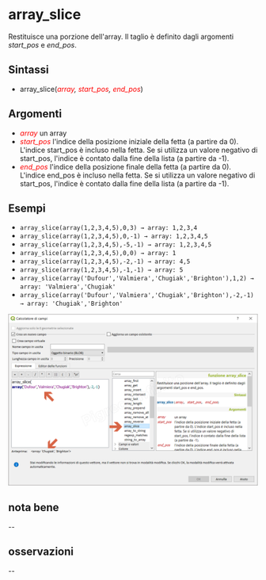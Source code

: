 # array_slice

Restituisce una porzione dell'array. Il taglio è definito dagli argomenti _start_pos_ e _end_pos_.

## Sintassi

* array_slice(_<span style="color:red;">array</span>, <span style="color:red;">start_pos</span>, <span style="color:red;">end_pos</span>_)

## Argomenti

* _<span style="color:red;">array</span>_ un array
* _<span style="color:red;">start_pos</span>_ l'indice della posizione iniziale della fetta (a partire da 0). L'indice start_pos è incluso nella fetta. Se si utilizza un valore negativo di start_pos, l'indice è contato dalla fine della lista (a partire da -1).
* _<span style="color:red;">end_pos</span>_ l'indice della posizione finale della fetta (a partire da 0). L'indice end_pos è incluso nella fetta. Se si utilizza un valore negativo di start_pos, l'indice è contato dalla fine della lista (a partire da -1).

## Esempi

* `array_slice(array(1,2,3,4,5),0,3) → array: 1,2,3,4`
* `array_slice(array(1,2,3,4,5),0,-1) → array: 1,2,3,4,5`
* `array_slice(array(1,2,3,4,5),-5,-1) → array: 1,2,3,4,5`
* `array_slice(array(1,2,3,4,5),0,0) → array: 1`
* `array_slice(array(1,2,3,4,5),-2,-1) → array: 4,5`
* `array_slice(array(1,2,3,4,5),-1,-1) → array: 5`
* `array_slice(array('Dufour','Valmiera','Chugiak','Brighton'),1,2) → array: 'Valmiera','Chugiak'`
* `array_slice(array('Dufour','Valmiera','Chugiak','Brighton'),-2,-1) → array: 'Chugiak','Brighton'`


![](../../img/arrays/array_slice/array_slice1.png)

## nota bene

--

## osservazioni

--
